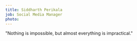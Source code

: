 ```yaml
---
title: Siddharth Perikala
job: Social Media Manager
photo:
---
```


"Nothing is impossible, but almost everything is impractical." 

